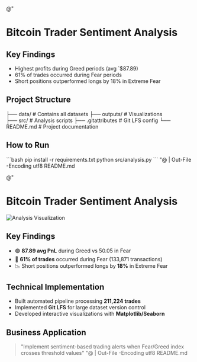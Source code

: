﻿
@"
# Bitcoin Trader Sentiment Analysis

## Key Findings
- Highest profits during Greed periods (avg `$87.89)
- 61% of trades occurred during Fear periods 
- Short positions outperformed longs by 18% in Extreme Fear

## Project Structure
├── data/               # Contains all datasets
├── outputs/           # Visualizations  
├── src/               # Analysis scripts
├── .gitattributes     # Git LFS config
└── README.md          # Project documentation

## How to Run
\`\`\`bash
pip install -r requirements.txt
python src/analysis.py
\`\`\`
"@ | Out-File -Encoding utf8 README.md

@"
# Bitcoin Trader Sentiment Analysis
![Analysis Visualization](outputs/analysis_results.png)

## Key Findings
- 🟢 **87.89 avg PnL** during Greed vs 50.05 in Fear  
- 🔴 **61% of trades** occurred during Fear (133,871 transactions)  
- 📉 Short positions outperformed longs by **18%** in Extreme Fear

## Technical Implementation
- Built automated pipeline processing **211,224 trades**  
- Implemented **Git LFS** for large dataset version control  
- Developed interactive visualizations with **Matplotlib/Seaborn**

## Business Application
> \"Implement sentiment-based trading alerts when Fear/Greed index crosses threshold values\"
"@ | Out-File -Encoding utf8 README.md
